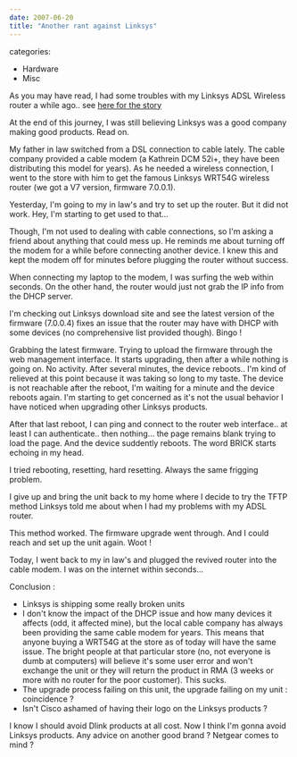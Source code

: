 ```yaml
---
date: 2007-06-20
title: "Another rant against Linksys"
---
```








categories:
- Hardware
- Misc


As you may have read, I had some troubles with my Linksys ADSL Wireless router a while ago.. see [here for the story](http://blog.wains.be/post/experience-with-linksys-technical-support-and-their-rma-procedure/)

At the end of this journey, I was still believing Linksys was a good company making good products.
Read on.



My father in law switched from a DSL connection to cable lately. The cable company provided a cable modem (a Kathrein DCM 52i+, they have been distributing this model for years). As he needed a wireless connection, I went to the store with him to get the famous Linksys WRT54G wireless router (we got a V7 version, firmware 7.0.0.1).

Yesterday, I'm going to my in law's and try to set up the router. But it did not work. 
Hey, I'm starting to get used to that...

Though, I'm not used to dealing with cable connections, so I'm asking a friend about anything that could mess up.
He reminds me about turning off the modem for a while before connecting another device. I knew this and kept the modem off for minutes before plugging the router without success.

When connecting my laptop to the modem, I was surfing the web within seconds.
On the other hand, the router would just not grab the IP info from the DHCP server.

I'm checking out Linksys download site and see the latest version of the firmware (7.0.0.4) fixes an issue that the router may have with DHCP with some devices (no comprehensive list provided though). Bingo !

Grabbing the latest firmware.
Trying to upload the firmware through the web management interface. It starts upgrading, then after a while nothing is going on. No activity. After several minutes, the device reboots.. I'm kind of relieved at this point because it was taking so long to my taste. The device is not reachable after the reboot, I'm waiting for a minute and the device reboots again. I'm starting to get concerned as it's not the usual behavior I have noticed when upgrading other Linksys products.

After that last reboot, I can ping and connect to the router web interface.. at least I can authenticate.. then nothing... the page remains blank trying to load the page. And the device suddently reboots. The word BRICK starts echoing in my head.

I tried rebooting, resetting, hard resetting. Always the same frigging problem.

I give up and bring the unit back to my home where I decide to try the TFTP method Linksys told me about when I had my problems with my ADSL router.

This method worked. The firmware upgrade went through. And I could reach and set up the unit again. Woot !

Today, I went back to my in law's and plugged the revived router into the cable modem. I was on the internet within seconds...

Conclusion :
- Linksys is shipping some really broken units
- I don't know the impact of the DHCP issue and how many devices it affects (odd, it affected mine), but the local cable company has always been providing the same cable modem for years. This means that anyone buying a WRT54G at the store as of today will have the same issue. 
The bright people at that particular store (no, not everyone is dumb at computers) will believe it's some user error and won't exchange the unit or they will return the product in RMA (3 weeks or more with no router for the poor customer). This sucks.
- The upgrade process failing on this unit, the upgrade failing on my unit : coincidence ?
- Isn't Cisco ashamed of having their logo on the Linksys products ?

I know I should avoid Dlink products at all cost. Now I think I'm gonna avoid Linksys products.
Any advice on another good brand ? Netgear comes to mind ?


